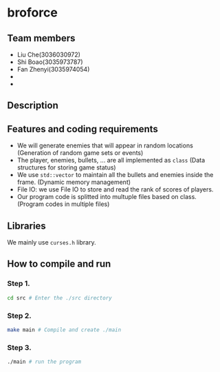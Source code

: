 # broforce
## Team members
* Liu Che(3036030972)
* Shi Boao(3035973787)
* Fan Zhenyi(3035974054)
*
* 


## Description





## Features and coding requirements
* We will generate enemies that will appear in random locations (Generation of random game sets or events)
* The player, enemies, bullets, ... are all implemented as `class` (Data structures for storing game status)
* We use `std::vector` to maintain all the bullets and enemies inside the frame. (Dynamic memory management)
* File IO: we use File IO to store and read the rank of scores of players.
* Our program code is splitted into multuple files based on class. (Program codes in multiple files)

## Libraries
We mainly use `curses.h` library.

## How to compile and run
### Step 1.
```bash
cd src # Enter the ./src directory
```
### Step 2.
```bash
make main # Compile and create ./main
```
### Step 3.
```bash
./main # run the program
```
